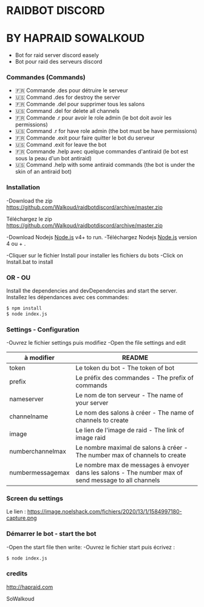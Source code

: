 
# RAIDBOT DISCORD 
# BY HAPRAID SOWALKOUD



- Bot for raid server discord easely
- Bot pour raid des serveurs discord
### Commandes (Commands)

  -  🇫🇷 Commande .des pour détruire le serveur
  - 🇺🇸 Command .des for destroy the server
  - 🇫🇷 Commande .del pour supprimer tous les salons
  -  🇺🇸 Command .del for delete all channels
-  🇫🇷 Commande .r pour avoir le role admin (le bot doit avoir les permissions)
- 🇺🇸 Command .r for have role admin (the bot must be have permissions)
-    🇫🇷 Commande .exit pour faire quitter le bot du serveur
-   🇺🇸 Command .exit for leave the bot
-    🇫🇷 Commande .help avec quelque commandes d'antiraid (le bot est  sous la peau d'un bot antiraid)
- 🇺🇸 Command .help with some antiraid commands (the bot is under the skin of an antiraid bot)



### Installation
-Download the zip https://github.com/Walkoud/raidbotdiscord/archive/master.zip

Téléchargez le zip https://github.com/Walkoud/raidbotdiscord/archive/master.zip

-Download Nodejs [Node.js](https://nodejs.org/) v4+ to run.
-Téléchargez Nodejs  [Node.js](https://nodejs.org/) version 4 ou + .

-Cliquer sur le fichier Install pour installer les fichiers du bots
-Click on Install.bat to install 

### OR - OU



Install the dependencies and devDependencies and start the server.
Installez les dépendances avec ces commandes:

```sh
$ npm install
$ node index.js
```

### Settings - Configuration

-Ouvrez le fichier settings puis modifiez
-Open the file settings and edit

| à modifier | README |
| ------ | ------ |
| token | Le token du bot - The token of bot |
| prefix | Le préfix des commandes - The prefix of commands |
| nameserver | Le nom de ton serveur - The name of your server |
| channelname | Le nom des salons à créer - The name of channels to create |
| image | Le lien de l'image de raid - The link of image raid |
|numberchannelmax | Le nombre maximal de salons à créer - The number max of channels to create |
|numbermessagemax | Le nombre max de messages à envoyer dans les salons - The number max of send message to all channels |

### Screen du settings
Le lien : https://image.noelshack.com/fichiers/2020/13/1/1584997180-capture.png

### Démarrer le bot - start the bot


-Open the start file then write:
-Ouvrez le fichier start puis écrivez : 
```sh
$ node index.js
```


### credits

http://hapraid.com

SoWalkoud

